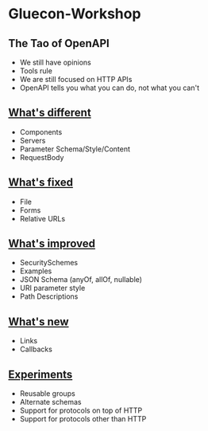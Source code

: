 # Gluecon-Workshop

## The Tao of OpenAPI
- We still have opinions
- Tools rule
- We are still focused on HTTP APIs
- OpenAPI tells you what you can do, not what you can't

## [What's different](./Different/different.md)
- Components
- Servers
- Parameter Schema/Style/Content
- RequestBody
 
## [What's fixed](./Fixed/fixed.md)
- File
- Forms
- Relative URLs
 
## [What's improved](./Improved/improved.md)
- SecuritySchemes
- Examples
- JSON Schema (anyOf, allOf, nullable)
- URI parameter style
- Path Descriptions
 
## [What's new](./New/new.md)
- Links
- Callbacks
 
## [Experiments](./Experiments/experiments.md)
- Reusable groups
- Alternate schemas
- Support for protocols on top of HTTP
- Support for protocols other than HTTP